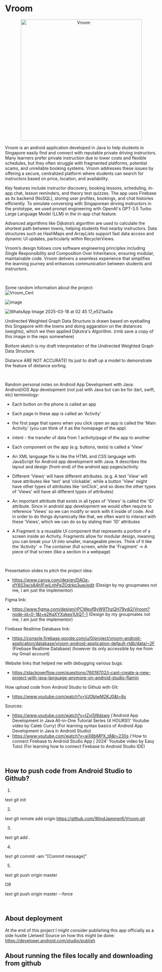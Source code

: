 # Vroom

<p align="center">
  <img src="https://github.com/user-attachments/assets/2ce1a2dd-d333-459f-8ddb-468f367d9c94" alt="Vroom" width="400"/>
</p>

Vroom is an android application developed in Java to help students in Singapore easily find and connect with reputable private driving instructors. Many learners prefer private instruction due to lower costs and flexible schedules, but they often struggle with fragmented platforms, potential scams, and unreliable booking systems. Vroom addresses these issues by offering a secure, centralized platform where students can search for instructors based on price, location, and availability.

Key features include instructor discovery, booking lessons, scheduling, in-app chat, lesson reminders, and theory test quizzes. The app uses Firebase as its backend (NoSQL), storing user profiles, bookings, and chat histories efficiently. To simulate conversing with Singaporean driving instructors in the prototype, we used prompt engineering with OpenAI's GPT-3.5 Turbo Large Language Model (LLM) in the in-app chat feature. 

Advanced algorithms like Dijkstra’s algorithm are used to calculate the shortest path between towns, helping students find nearby instructors. Data structures such as HashMaps and ArrayLists support fast data access and dynamic UI updates, particularly within RecyclerViews. 

Vroom’s design follows core software engineering principles including Single Responsibility and Composition Over Inheritance, ensuring modular, maintainable code. Vroom delivers a seamless experience that simplifies the learning journey and enhances communication between students and instructors.

<br>

Some random information about the project:  
![Vroom_Cert](https://github.com/user-attachments/assets/93bdecec-785c-4196-bc48-ae20a3492fc9)


![image](https://github.com/user-attachments/assets/dfb76ef9-03ca-4427-83de-e715dd060431)


![WhatsApp Image 2025-03-18 at 02 45 17_e521aa0a](https://github.com/user-attachments/assets/4fc7b7f7-4dfb-4eb6-ad54-f6a65a056e10)


Undirected Weighted Graph Data Structure is drawn based on eyeballing this Singapore with the towns and doing aggaration on the distances (weights), which we then applied Dijkstra's Algorithm. (rmb save a copy of this image in the repo somewhere)

Bottom sketch is my draft interpretation of the Undirected Weighted Graph Data Structure.

Distance ARE NOT ACCURATE! Its just to draft up a model to demonstrate the feature of distance sorting.

<br>

Random personal notes on Android App Development with Java:
Android/iOS App development (not just with Java but can be for dart, swift, etc) terminology:
- Each button on the phone is called an app
- Each page in these app is called an 'Activity'
- the first page that opens when you click open an app is called the 'Main Activity' (you can think of it as the homepage of the app)
- intent - the transfer of data from 1 activity/page of the app to another
- Each component on the app (e.g. buttons, texts) is called a 'View'

- An XML language file is like the HTML and CSS language with JavaScript for Android app development with Java. It describes the layout and design (front-end) of the android app pages/activity
- Different 'Views' will have different attributes. (e.g. A text 'View' will have attributes like 'text' and 'clickable', while a button 'View' might have other types of attributes like 'onClick', and so does the other types of 'Views' will have all different types of attributes)
- An important attribute that exists in all types of 'Views' is called the 'ID' attribute. Since in android app development we would often require to reference 'Views' so we can modify or work with it inside of code. And in order to do things dynamically like that, we often want to interact with these 'Views', which we can do so by stating their 'ID' attributes
- A Fragment is a reusable UI component that represents a portion of a screen inside an Activity. Fragments allow for modular design, meaning you can break your UI into smaller, manageable pieces. Think of it like the 'Activity' → The container (full screen, while the 'Fragment' → A piece of that screen (like a section in a webpage)

<br>

Presentation slides to pitch the project idea:
- https://www.canva.com/design/DAGe-dY8S3w/s84h1FwiLnhPeZOdrkp3uw/edit (Design by my groupmates not me, I am just the implementor)

Figma link:
- https://www.figma.com/design/rPCWeufByW9ThzQH79vdi2/Vroom?node-id=0-1&t=e2KqXYXxkes1UtQT-1 (Design by my groupmates not me, I am just the implementor)

Firebase Realtime Database link:
- https://console.firebase.google.com/u/0/project/vroom-android-application/database/vroom-android-application-default-rtdb/data/~2F (Firebase Realtime Database) (however its only accessible by me from my Gmail account)

Website links that helped me with debugging various bugs:
- https://stackoverflow.com/questions/76018702/i-cant-create-a-new-project-with-java-language-anymore-on-android-studio-flamin

How upload code from Android Studio to Github with Git: 
- https://www.youtube.com/watch?v=VJOblwM2KJ0&t=8s

Sources:
- https://www.youtube.com/watch?v=tZvjSl9dswg ('Android App Development in Java All-in-One Tutorial Series (4 HOURS!)' Youtube video by Caleb Curry) (For learning syntax basics of Android App Development in Java in Android Studio)
- https://www.youtube.com/watch?v=aiX8bMPX_t8&t=230s ('How to connect Firebase to Android Studio App | 2024' Youtube video by Easy Tuto) (For learning how to connect Firebase to Android Studio IDE)

<br>

## How to push code from Android Studio to Github?
1.
text
git init


2.
text
git remote add origin https://github.com/WindJammer6/Vroom.git


3.
text
git add .


4.
text
git commit -am "[Commit message]"


5.
text
git push origin master


OR

text
git push origin master --force


<br>

## About deployment
At the end of this project I might consider publishing this app officially as a side hustle (Jetwei) Source on how this might be done: https://developer.android.com/studio/publish


## About running the files locally and downloading from github
